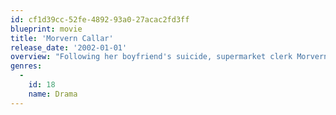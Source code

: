 ```yaml
---
id: cf1d39cc-52fe-4892-93a0-27acac2fd3ff
blueprint: movie
title: 'Morvern Callar'
release_date: '2002-01-01'
overview: "Following her boyfriend's suicide, supermarket clerk Morvern Callar passes off his unpublished novel as her own..."
genres:
  -
    id: 18
    name: Drama
---
```

